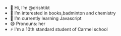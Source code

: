 - 👋 Hi, I’m @drishtikt
- 👀 I’m interested in books,badminton and chemistry
- 🌱 I’m currently learning Javascript
- 😄 Pronouns: her
- ⚡ I'm a 10th standard student of Carmel school 

<!---
drishtikt/drishtikt is a ✨ special ✨ repository because its `README.md` (this file) appears on your GitHub profile.
You can click the Preview link to take a look at your changes.
--->
